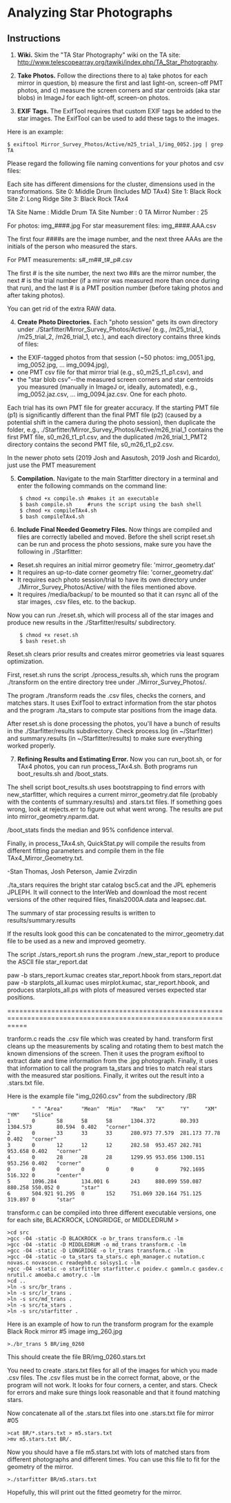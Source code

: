 # Analyzing Star Photographs

## Instructions

1. **Wiki.** Skim the "TA Star Photography" wiki on the TA site: http://www.telescopearray.org/tawiki/index.php/TA_Star_Photography.

2. **Take Photos.** Follow the directions there to a) take photos for each mirror in question, b) measure the first and last light-on, screen-off PMT photos, and c) measure the screen corners and star centroids (aka star blobs) in ImageJ for each light-off, screen-on photos.

3. **EXIF Tags.** The ExifTool requires that custom EXIF tags be added to the star images. The ExifTool can be used to add these tags to the images.

Here is an example:
```
$ exiftool Mirror_Survey_Photos/Active/m25_trial_1/img_0052.jpg | grep TA
```

Please regard the following file naming conventions for your photos and csv files:

Each site has different dimensions for the cluster, dimensions used in the transformations.
Site 0: Middle Drum (Includes MD TAx4)
Site 1: Black Rock
Site 2: Long Ridge
Site 3: Black Rock TAx4

TA Site Name                    : Middle Drum
TA Site Number                  : 0
TA Mirror Number                : 25

For photos: img_####.jpg
For star measurement files: img_####.AAA.csv

The first four ####s are the image number, and the next three AAAs are the initials of the person who measured the stars.

For PMT measurements: s#_m##_t#_p#.csv

The first # is the site number, the next two ##s are the mirror number, the next # is the trial number (if a mirror was measured more than once during that run), and the last # is a PMT position number (before taking photos and after taking photos).

You can get rid of the extra RAW data.

4. **Create Photo Directories.** Each "photo session" gets its own directory under ./Starfitter/Mirror_Survey_Photos/Active/ (e.g., /m25_trial_1, /m25_trial_2, /m26_trial_1, etc.), and each directory contains three kinds of files:
  - the EXIF-tagged photos from that session (~50 photos: img_0051.jpg, img_0052.jpg, ... img_0094.jpg),
  - one PMT csv file for that mirror trial (e.g., s0_m25_t1_p1.csv), and
  - the "star blob csv"--the measured screen corners and star centroids you measured (manually in ImageJ or, ideally, automated), e.g., img_0052.jaz.csv, ... img_0094.jaz.csv. One for each photo.

Each trial has its own PMT file for greater accuracy. If the starting PMT file (p1) is significantly different than the final PMT file (p2) (caused by a potential shift in the camera during the photo session), then duplicate the folder, e.g., ./Starfitter/Mirror_Survey_Photos/Active/m26_trial_1 contains the first PMT file, s0_m26_t1_p1.csv, and the duplicated /m26_trial_1_PMT2 directory contains the second PMT file, s0_m26_t1_p2.csv.

  In the newer photo sets (2019 Josh and Aasutosh, 2019 Josh and Ricardo), just use the PMT measurement

5. **Compilation.** Navigate to the main Starfitter directory in a terminal and enter the following commands on the command line:
```
    $ chmod +x compile.sh #makes it an executable
    $ bash compile.sh     #runs the script using the bash shell
    $ chmod +x compileTAx4.sh
    $ bash compileTAx4.sh
```

6. **Include Final Needed Geometry Files.** Now things are compiled and files are correctly labelled and moved. Before the shell script reset.sh can be run and process the photo sessions, make sure you have the following in ./Starfitter:

- Reset.sh requires an initial mirror geometry file: 'mirror_geometry.dat'
- It requires an up-to-date corner geometry file: 'corner_geometry.dat'
- It requires each photo session/trial to have its own directory under ./Mirror_Survey_Photos/Active/ with the files mentioned above.
- It requires /media/backup/ to be mounted so that it can rsync all of the star images, .csv files, etc. to the backup.

Now you can run ./reset.sh, which will process all of the star images and produce new results in the ./Starfitter/results/ subdirectory.
```
    $ chmod +x reset.sh
    $ bash reset.sh
```
Reset.sh clears prior results and creates mirror geometries via least squares optimization.

First, reset.sh runs the script ./process_results.sh, which runs the program ./transform on the entire directory tree under ./Mirror_Survey_Photos/.

The program ./transform reads the .csv files, checks the corners, and matches stars. It uses ExifTool to extract information from the star photos and the program ./ta_stars to compute star positions from the image data.

After reset.sh is done processing the photos, you'll have a bunch of results in the ./Starfitter/results subdirectory. Check process.log (in ~/Starfitter) and summary.results (in ~/Starfitter/results) to make sure everything worked properly.

7. **Refining Results and Estimating Error.** Now you can run_boot.sh, or for TAx4 photos, you can run process_TAx4.sh. Both programs run boot_results.sh and /boot_stats.

The shell script boot_results.sh uses bootstrapping to find errors with new_starfitter, which requires a current mirror_geometry.dat file (probably with the contents of summary.results) and .stars.txt files. If something goes wrong, look at rejects.err to figure out what went wrong. The results are put into mirror_geometry.nparm.dat.

/boot_stats finds the median and 95% confidence interval.

Finally, in process_TAx4.sh, QuickStat.py will compile the results from different fitting parameters and compile them in the file TAx4_Mirror_Geometry.txt.

-Stan Thomas, Josh Peterson, Jamie Zvirzdin







./ta_stars requires the bright star catalog bsc5.cat and the JPL ephemeris JPLEPH. It will connect to the InterWeb and download the
most recent versions of the other required files, finals2000A.data and leapsec.dat.

The summary of star processing results is written to results/summary.results

If the results look good this can be concatenated to the mirror_geometry.dat file to be used as a new and improved geometry.

The script ./stars_report.sh runs the program ./new_star_report to produce the ASCII file star_report.dat

paw -b stars_report.kumac  creates star_report.hbook from stars_report.dat
paw -b starplots_all.kumac uses mirplot.kumac, star_report.hbook, and produces starplots_all.ps with plots of measured verses expected star positions.


=================================================================================================================


tranform.c reads the .csv file which was created by hand. transform first cleans up the measurements by scaling and
rotating them to best match the known dimensions of the screen. Then it uses the program exiftool to extract
date and time information from the .jpg photograph. Finally, it uses that information to call the program ta_stars
and tries to match real stars with the measured star positions. Finally, it writes out the result into a .stars.txt
file.

Here is the example file "img_0260.csv" from the subdirectory /BR
```
        " " "Area"      "Mean"  "Min"   "Max"   "X"     "Y"     "XM"    "YM"    "Slice"
1       0       58      58      58      1304.372        80.393  1304.573        80.594  0.402   "corner"
2       0       33      33      33      280.973 77.579  281.173 77.78   0.402   "corner"
3       0       12      12      12      282.58  953.457 282.781 953.658 0.402   "corner"
4       0       28      28      28      1299.95 953.056 1300.151        953.256 0.402   "corner"
0       0       0       0       0       0       0       792.1695        516.322 0       "center"
5       1096.284        134.001 6       243     880.099 550.087 880.258 550.052 0       "star"
6       504.921 91.295  0       152     751.069 320.164 751.125 319.897 0       "star"
```
transform.c can be compiled into three different executable versions, one for each site,
BLACKROCK, LONGRIDGE, or MIDDLEDRUM >
```
>cd src
>gcc -O4 -static -D BLACKROCK -o br_trans transform.c -lm
>gcc -O4 -static -D MIDDLEDRUM -o md_trans transform.c -lm
>gcc -O4 -static -D LONGRIDGE -o lr_trans transform.c -lm
>gcc -O4 -static -o ta_stars ta_stars.c eph_manager.c nutation.c novas.c novascon.c readeph0.c solsys1.c -lm
>gcc -O4 -static -o starfitter starfitter.c poidev.c gammln.c gasdev.c nrutil.c amoeba.c amotry.c -lm
>cd ..
>ln -s src/br_trans .
>ln -s src/lr_trans .
>ln -s src/md_trans .
>ln -s src/ta_stars .
>ln -s src/starfitter .
```
Here is an example of how to run the transform program for the example Black Rock mirror #5 image img_260.jpg
```
>./br_trans 5 BR/img_0260
```
This should create the file BR/img_0260.stars.txt

You need to create .stars.txt files for all of the images for which you made .csv files. The .csv files must
be in the correct format, above, or the program will not work. It looks for four corners, a center, and stars.
Check for errors and make sure things look reasonable and that it found matching stars.

Now concatenate all of the .stars.txt files into one .stars.txt file for mirror #05
```
>cat BR/*.stars.txt > m5.stars.txt
>mv m5.stars.txt BR/.
```
Now you should have a file m5.stars.txt with lots of matched stars from different photographs and different
times. You can use this file to fit for the geometry of the mirror.
```
>./starfitter BR/m5.stars.txt
```
Hopefully, this will print out the fitted geometry for the mirror.
